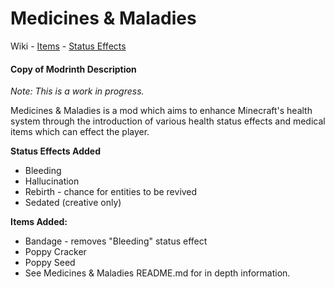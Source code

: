 # Medicines & Maladies
Wiki -
[Items](https://github.com/ToxicStarfall/Medicines-And-Maladies/wiki/Items) - 
[Status Effects](https://github.com/ToxicStarfall/Medicines-And-Maladies/wiki/Status-Effects)


#### Copy of Modrinth Description
_Note: This is a work in progress._

Medicines & Maladies is a mod which aims to enhance Minecraft's health system through the introduction of various health status effects and medical items which can effect the player.

**Status Effects Added**
- Bleeding
- Hallucination
- Rebirth - chance for entities to be revived
- Sedated (creative only)
  
**Items Added:**
- Bandage - removes "Bleeding" status effect
- Poppy Cracker
- Poppy Seed
- See Medicines & Maladies README.md for in depth information.
